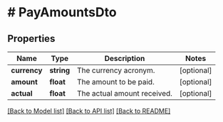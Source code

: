 # # PayAmountsDto

## Properties

Name | Type | Description | Notes
------------ | ------------- | ------------- | -------------
**currency** | **string** | The currency acronym. | [optional]
**amount** | **float** | The amount to be paid. | [optional]
**actual** | **float** | The actual amount received. | [optional]

[[Back to Model list]](../../README.md#models) [[Back to API list]](../../README.md#endpoints) [[Back to README]](../../README.md)
